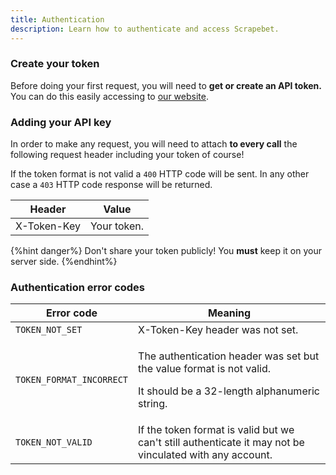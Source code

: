 ```yaml
---
title: Authentication
description: Learn how to authenticate and access Scrapebet.
---
```

### Create your token

Before doing your first request, you will need to **get or create an API token.** You can do this easily accessing to [our website](https://scrapebet.com).

### Adding your API key

In order to make any request, you will need to attach **to every call** the following request header including your token of course!

If the token format is not valid a `400` HTTP code will be sent. In any other case a `403` HTTP code response will be returned.

| Header      | Value       |
| ----------- | ----------- |
| X-Token-Key | Your token. |

{%hint danger%}
Don't share your token publicly! You **must** keep it on your server side.
{%endhint%}

### Authentication error codes

| Error code               | Meaning                                                                                                                                 |
| ------------------------ | --------------------------------------------------------------------------------------------------------------------------------------- |
| `TOKEN_NOT_SET`          | X-Token-Key header was not set.                                                                                                         |
| `TOKEN_FORMAT_INCORRECT` | <p>The authentication header was set but the value format is not valid.</p><p></p><p>It should be a 32-length alphanumeric string. </p> |
| `TOKEN_NOT_VALID`        | If the token format is valid but we can't still authenticate it may not be vinculated with any account.                                 |

